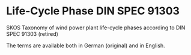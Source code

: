 # Life-Cycle Phase DIN SPEC 91303

SKOS Taxonomy of wind power plant life-cycle phases according to DIN SPEC 91303 (retired)

The terms are available both in German (original) and in English.

